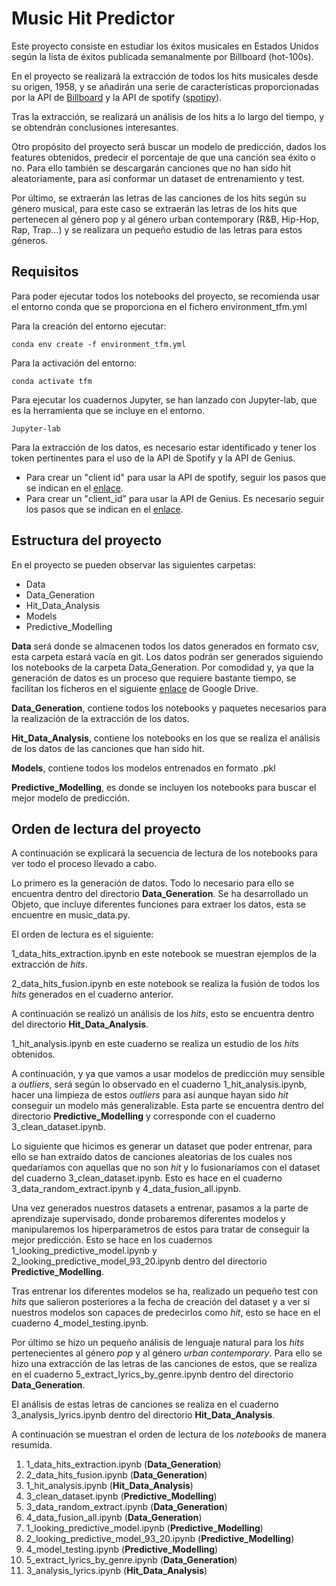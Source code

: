 # Music Hit Predictor

Este proyecto consiste en estudiar los éxitos musicales en Estados Unidos según la lista de éxitos publicada semanalmente por Billboard (hot-100s).

En el proyecto se realizará la extracción de todos los hits musicales desde su origen, 1958, y se añadirán una serie de características proporcionadas por la API de [Billboard](https://github.com/guoguo12/billboard-charts) y la API de spotify ([spotipy](https://spotipy.readthedocs.io/en/2.13.0/)).

Tras la extracción, se realizará un análisis de los hits a lo largo del tiempo, y se obtendrán conclusiones interesantes.

Otro propósito del proyecto será buscar un modelo de predicción, dados los features obtenidos, predecir el porcentaje de que una canción sea éxito o no. Para ello también se descargarán canciones que no han sido hit aleatoriamente, para así conformar un dataset de entrenamiento y test.

Por último, se extraerán las letras de las canciones de los hits según su género musical, para este caso se extraerán las letras de los hits que pertenecen al género pop y al género urban contemporary (R&B, Hip-Hop, Rap, Trap...) y se realizara un pequeño estudio de las letras para estos géneros.

## Requisitos

Para poder ejecutar todos los notebooks del proyecto, se recomienda usar el entorno conda que se proporciona en el fichero environment_tfm.yml

Para la creación del entorno ejecutar:
~~~
conda env create -f environment_tfm.yml
~~~
Para la activación del entorno:
~~~
conda activate tfm
~~~

Para ejecutar los cuadernos Jupyter, se han lanzado con Jupyter-lab, que es la herramienta que se incluye en el entorno.
~~~
Jupyter-lab
~~~

Para la extracción de los datos, es necesario estar identificado y tener los token pertinentes para el uso de la API de Spotify y la API de Genius.
  - Para crear un "client id" para usar la API de spotify, seguir los pasos que se indican en el [enlace](https://developer.spotify.com/documentation/general/guides/app-settings/).
  - Para crear un "client_id" para usar la API de Genius. Es necesario seguir los pasos que se indican en el [enlace](https://docs.genius.com/#/getting-started-h1).

## Estructura del proyecto

En el proyecto se pueden observar las siguientes carpetas:
  - Data
  - Data_Generation
  - Hit_Data_Analysis
  - Models
  - Predictive_Modelling

<b>Data</b> será donde se almacenen todos los datos generados en formato csv, esta carpeta estará vacía en git. Los datos podrán ser generados siguiendo los notebooks de la carpeta Data_Generation. Por comodidad y, ya que la generación de datos es un proceso que requiere bastante tiempo, se facilitan los ficheros en el siguiente [enlace](https://drive.google.com/drive/folders/1NyCAPqVdK4ZcOPovaSirImuEoe7fceAl?usp=sharing) de Google Drive.

<b>Data_Generation</b>, contiene todos los notebooks y paquetes necesarios para la realización de la extracción de los datos.

<b>Hit_Data_Analysis</b>, contiene los notebooks en los que se realiza el análisis de los datos de las canciones que han sido hit.

<b>Models</b>, contiene todos los modelos entrenados en formato .pkl

<b>Predictive_Modelling</b>, es donde se incluyen los notebooks para buscar el mejor modelo de predicción.

## Orden de lectura del proyecto

A continuación se explicará la secuencia de lectura de los notebooks para ver todo el proceso llevado a cabo.

Lo primero es la generación de datos. Todo lo necesario para ello se encuentra dentro del directorio <b>Data_Generation</b>.
Se ha desarrollado un Objeto, que incluye diferentes funciones para extraer los datos, esta se encuentre en music_data.py.

El orden de lectura es el siguiente:

1_data_hits_extraction.ipynb en este notebook se muestran ejemplos de la extracción de *hits*.

2_data_hits_fusion.ipynb en este notebook se realiza la fusión de todos los *hits* generados en el cuaderno anterior.

A continuación se realizó un análisis de los *hits*, esto se encuentra dentro del directorio <b>Hit_Data_Analysis</b>.

1_hit_analysis.ipynb en este cuaderno se realiza un estudio de los *hits* obtenidos.

A continuación, y ya que vamos a usar modelos de predicción muy sensible a *outliers*, será según lo observado en el cuaderno 1_hit_analysis.ipynb, hacer una limpieza de estos *outliers* para así aunque hayan sido *hit* conseguir un modelo más generalizable. Esta parte se encuentra dentro del directorio <b>Predictive_Modelling</b> y corresponde con el cuaderno 3_clean_dataset.ipynb.

Lo siguiente que hicimos es generar un dataset que poder entrenar, para ello se han extraído datos de canciones aleatorias de los cuales nos quedaríamos con aquellas que no son *hit* y lo fusionaríamos con el dataset del cuaderno 3_clean_dataset.ipynb. Esto es hace en el cuaderno 3_data_random_extract.ipynb y 4_data_fusion_all.ipynb.

Una vez generados nuestros datasets a entrenar, pasamos a la parte de aprendizaje supervisado, donde probaremos diferentes modelos y manipularemos los hiperparametros de estos para tratar de conseguir la mejor predicción. Esto se hace en los cuadernos 1_looking_predictive_model.ipynb y 2_looking_predictive_model_93_20.ipynb dentro del directorio <b>Predictive_Modelling</b>.

Tras entrenar los diferentes modelos se ha, realizado un pequeño test con *hits* que salieron posteriores a la fecha de creación del dataset y a ver si nuestros modelos son capaces de predecirlos como *hit*, esto se hace en el cuaderno 4_model_testing.ipynb.

Por último se hizo un pequeño análisis de lenguaje natural para los *hits* pertenecientes al género *pop* y al género *urban contemporary*. Para ello se hizo una extracción de las letras de las canciones de estos, que se realiza en el cuaderno 5_extract_lyrics_by_genre.ipynb dentro del directorio <b>Data_Generation</b>.

El análisis de estas letras de canciones se realiza en el cuaderno 3_analysis_lyrics.ipynb dentro del directorio <b>Hit_Data_Analysis</b>.

A continuación se muestran el orden de lectura de los *notebooks* de manera resumida.

  1. 1_data_hits_extraction.ipynb (<b>Data_Generation</b>)
  2. 2_data_hits_fusion.ipynb (<b>Data_Generation</b>)
  3. 1_hit_analysis.ipynb (<b>Hit_Data_Analysis</b>)
  4. 3_clean_dataset.ipynb (<b>Predictive_Modelling</b>)
  5. 3_data_random_extract.ipynb (<b>Data_Generation</b>)
  6. 4_data_fusion_all.ipynb (<b>Data_Generation</b>)
  7. 1_looking_predictive_model.ipynb (<b>Predictive_Modelling</b>)
  8. 2_looking_predictive_model_93_20.ipynb (<b>Predictive_Modelling</b>)
  9. 4_model_testing.ipynb (<b>Predictive_Modelling</b>)
  10. 5_extract_lyrics_by_genre.ipynb (<b>Data_Generation</b>)
  11. 3_analysis_lyrics.ipynb (<b>Hit_Data_Analysis</b>)